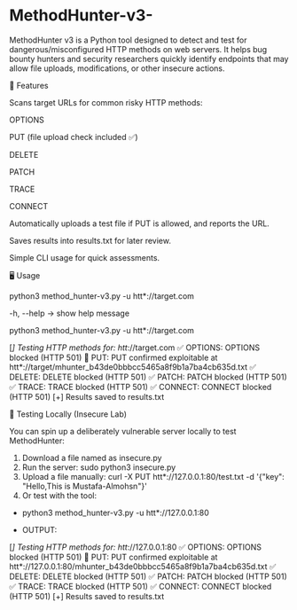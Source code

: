 # MethodHunter-v3-
MethodHunter v3 is a Python tool designed to detect and test for dangerous/misconfigured HTTP methods on web servers. It helps bug bounty hunters and security researchers quickly identify endpoints that may allow file uploads, modifications, or other insecure actions.


🚀 Features

Scans target URLs for common risky HTTP methods:

OPTIONS

PUT (file upload check included ✅)

DELETE

PATCH

TRACE

CONNECT

Automatically uploads a test file if PUT is allowed, and reports the URL.

Saves results into results.txt for later review.

Simple CLI usage for quick assessments.

🖥️ Usage

python3 method_hunter-v3.py -u htt*://target.com

-h, --help → show help message

python3 method_hunter-v3.py -u htt*://target.com

[*] Testing HTTP methods for: htt*://target.com
✅ OPTIONS: OPTIONS blocked (HTTP 501)
🚨 PUT: PUT confirmed exploitable at htt*://target/mhunter_b43de0bbbcc5465a8f9b1a7ba4cb635d.txt
✅ DELETE: DELETE blocked (HTTP 501)
✅ PATCH: PATCH blocked (HTTP 501)
✅ TRACE: TRACE blocked (HTTP 501)
✅ CONNECT: CONNECT blocked (HTTP 501)
[+] Results saved to results.txt

🧪 Testing Locally (Insecure Lab)

You can spin up a deliberately vulnerable server locally to test MethodHunter:

1. Download a file named as insecure.py
2. Run the server: sudo python3 insecure.py
3. Upload a file manually: curl -X PUT htt*://127.0.0.1:80/test.txt -d '{"key": "Hello,This is Mustafa-Almohsn"}'
4. Or test with the tool:

- python3 method_hunter-v3.py -u htt*://127.0.0.1:80

- OUTPUT:

[*] Testing HTTP methods for: htt*://127.0.0.1:80 
✅ OPTIONS: OPTIONS blocked (HTTP 501)
🚨 PUT: PUT confirmed exploitable at htt*://127.0.0.1:80/mhunter_b43de0bbbcc5465a8f9b1a7ba4cb635d.txt
✅ DELETE: DELETE blocked (HTTP 501)
✅ PATCH: PATCH blocked (HTTP 501)
✅ TRACE: TRACE blocked (HTTP 501)
✅ CONNECT: CONNECT blocked (HTTP 501)
[+] Results saved to results.txt
